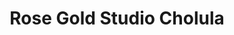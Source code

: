 ---
title: "Rose Gold Studio Cholula"
url: /cholula-puebla/rose-gold-studio-cholula/
shop: Kosmetik
---